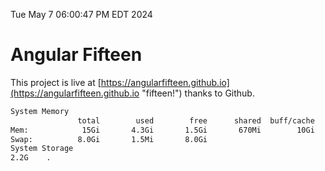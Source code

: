 Tue May  7 06:00:47 PM EDT 2024

# Angular Fifteen


This project is live at [https://angularfifteen.github.io](https://angularfifteen.github.io "fifteen!") thanks to Github.

```bash
System Memory
               total        used        free      shared  buff/cache   available
Mem:            15Gi       4.3Gi       1.5Gi       670Mi        10Gi        11Gi
Swap:          8.0Gi       1.5Mi       8.0Gi
System Storage
2.2G	.
```
```bash
